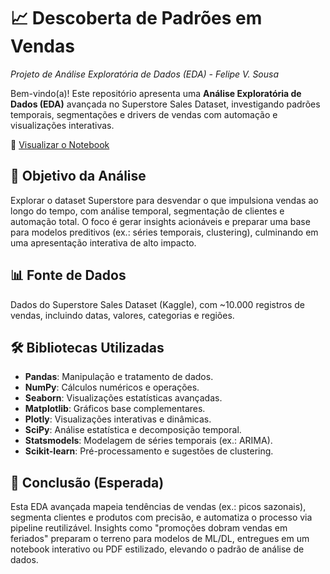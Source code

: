 # 📈 Descoberta de Padrões em Vendas  
*Projeto de Análise Exploratória de Dados (EDA) - Felipe V. Sousa*

Bem-vindo(a)! Este repositório apresenta uma **Análise Exploratória de Dados (EDA)** avançada no Superstore Sales Dataset, investigando padrões temporais, segmentações e drivers de vendas com automação e visualizações interativas.

🔗 [Visualizar o Notebook](https://github.com/benzerinsio/SalesPatterns-EDA/blob/main/EDA-SalesPattern.ipynb)

## 🎯 Objetivo da Análise

Explorar o dataset Superstore para desvendar o que impulsiona vendas ao longo do tempo, com análise temporal, segmentação de clientes e automação total. O foco é gerar insights acionáveis e preparar uma base para modelos preditivos (ex.: séries temporais, clustering), culminando em uma apresentação interativa de alto impacto.

## 📊 Fonte de Dados

Dados do Superstore Sales Dataset (Kaggle), com ~10.000 registros de vendas, incluindo datas, valores, categorias e regiões.

## 🛠️ Bibliotecas Utilizadas

- **Pandas**: Manipulação e tratamento de dados.  
- **NumPy**: Cálculos numéricos e operações.  
- **Seaborn**: Visualizações estatísticas avançadas.  
- **Matplotlib**: Gráficos base complementares.  
- **Plotly**: Visualizações interativas e dinâmicas.  
- **SciPy**: Análise estatística e decomposição temporal.  
- **Statsmodels**: Modelagem de séries temporais (ex.: ARIMA).  
- **Scikit-learn**: Pré-processamento e sugestões de clustering.

## 💬 Conclusão (Esperada)

Esta EDA avançada mapeia tendências de vendas (ex.: picos sazonais), segmenta clientes e produtos com precisão, e automatiza o processo via pipeline reutilizável. Insights como "promoções dobram vendas em feriados" preparam o terreno para modelos de ML/DL, entregues em um notebook interativo ou PDF estilizado, elevando o padrão de análise de dados.